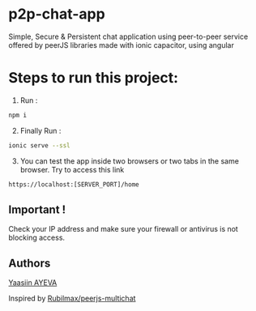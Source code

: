 # p2p-chat-app
Simple, Secure & Persistent chat application using peer-to-peer service offered by peerJS libraries made with ionic capacitor, using angular

# Steps to run this project:

1. Run :
```bash
npm i
```

2. Finally Run : 
```bash
ionic serve --ssl
```

3. You can test the app inside two browsers or two tabs in the same browser. Try to access this link
```bash
https://localhost:[SERVER_PORT]/home
```

## Important !
Check your IP address and make sure your firewall or antivirus is not blocking access.

## Authors
[Yaasiin AYEVA](https://github.com/yaasiin-ayeva)

Inspired by [Rubilmax/peerjs-multichat](https://github.com/Rubilmax/peerjs-multichat.git)
